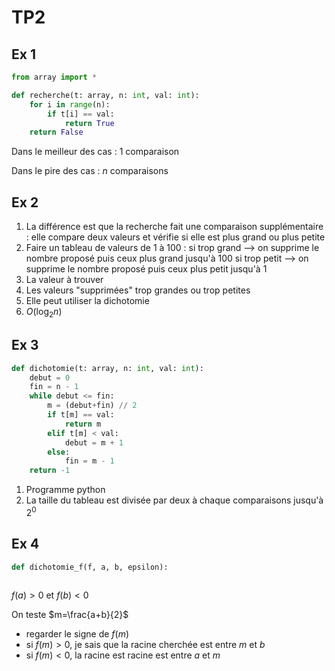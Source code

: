 # TP2

## Ex 1

```python
from array import *

def recherche(t: array, n: int, val: int):
    for i in range(n):
        if t[i] == val:
            return True
    return False
```

Dans le meilleur des cas : $1$ comparaison

Dans le pire des cas : $n$ comparaisons

## Ex 2

1. La différence est que la recherche fait une comparaison supplémentaire : elle compare deux valeurs et vérifie si elle est plus grand ou plus petite
2.  Faire un tableau de valeurs de 1 à 100 : si trop grand --> on supprime le nombre proposé puis ceux plus grand jusqu'à 100
    si trop petit --> on supprime le nombre proposé puis ceux plus petit jusqu'à 1
3. La valeur à trouver
4. Les valeurs "supprimées" trop grandes ou trop petites
5. Elle peut utiliser la dichotomie
6. $O(\log_{2}n)$

## Ex 3
```python
def dichotomie(t: array, n: int, val: int):
	debut = 0
	fin = n - 1
	while debut <= fin:
		m = (debut+fin) // 2
		if t[m] == val:
			return m
		elif t[m] < val:
			debut = m + 1
		else:
			fin = m - 1
	return -1
```
1. Programme python
2. La taille du tableau est divisée par deux à chaque comparaisons jusqu'à $2^{0}$

## Ex 4
```python
def dichotomie_f(f, a, b, epsilon):
	
```

$f(a)>0$ et $f(b)<0$

On teste $m=\frac{a+b}{2}$
- regarder le signe de $f(m)$
- si $f(m)>0$, je sais que la racine cherchée est entre $m$ et $b$
- si $f(m)<0$, la racine est racine est entre $a$ et $m$